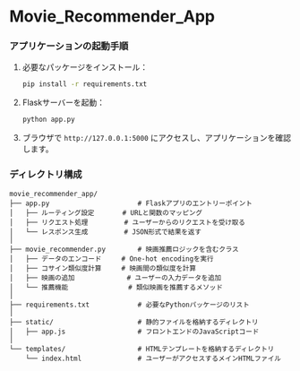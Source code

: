# Movie_Recommender_App

### アプリケーションの起動手順

1. 必要なパッケージをインストール：
    
    ```bash
    pip install -r requirements.txt
    ```
    
2. Flaskサーバーを起動：
    
    ```bash
    python app.py
    ```
    
3. ブラウザで `http://127.0.0.1:5000` にアクセスし、アプリケーションを確認します。

### ディレクトリ構成

```
movie_recommender_app/
├── app.py                      # Flaskアプリのエントリーポイント
│   ├── ルーティング設定       # URLと関数のマッピング
│   ├── リクエスト処理         # ユーザーからのリクエストを受け取る
│   └── レスポンス生成         # JSON形式で結果を返す
│
├── movie_recommender.py        # 映画推薦ロジックを含むクラス
│   ├── データのエンコード     # One-hot encodingを実行
│   ├── コサイン類似度計算     # 映画間の類似度を計算
│   ├── 映画の追加             # ユーザーの入力データを追加
│   └── 推薦機能               # 類似映画を推薦するメソッド
│
├── requirements.txt            # 必要なPythonパッケージのリスト
│
├── static/                     # 静的ファイルを格納するディレクトリ
│   ├── app.js                  # フロントエンドのJavaScriptコード
│
└── templates/                  # HTMLテンプレートを格納するディレクトリ
    └── index.html              # ユーザーがアクセスするメインHTMLファイル
```
